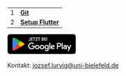 |||
|-|-|
| 1 | [**Git**](introduction-to-git) |
| 2 | [**Setup Flutter**](set-up-flutter-sdk) |

<a href="https://play.google.com/store/apps/details?id=de.cit_ec.bivital" target="_blank">
  <img src="https://github.com/LathDevers/Uni-Praktikum-2023/raw/master/src/google-play.png" height="47"/>
</a>

Kontakt: [jozsef.lurvig@uni-bielefeld.de](mailto:jozsef.lurvig@uni-bielefeld.de)